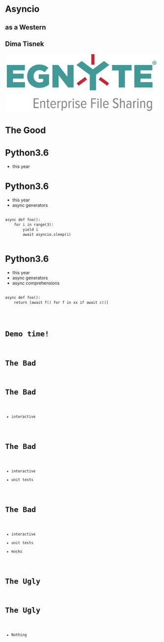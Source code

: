 # Asyncio
## as a Western
## Dima Tisnek


<img src="./egnyte.png" style="border: 0px"/>



# The Good


# Python3.6
* this year


# Python3.6
* this year
* async generators

<section>
    <pre><code data-trim data-noescape>
async def foo():
    for i in range(3):
        yield i
        await asyncio.sleep(i)
    </code></pre>
</section>


# Python3.6
* this year
* async generators
* async comprehensions

<section>
    <pre><code data-trim data-noescape>
async def foo():
    return [await f() for f in xx if await c()]
</section>


# Demo time!



# The Bad


# The Bad
* interactive


# The Bad
* interactive
* unit tests


# The Bad
* interactive
* unit tests
* mocks



# The Ugly


# The Ugly
* Nothing
